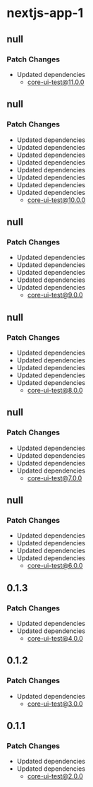 # nextjs-app-1

## null

### Patch Changes

- Updated dependencies
  - core-ui-test@11.0.0

## null

### Patch Changes

- Updated dependencies
- Updated dependencies
- Updated dependencies
- Updated dependencies
- Updated dependencies
- Updated dependencies
- Updated dependencies
- Updated dependencies
  - core-ui-test@10.0.0

## null

### Patch Changes

- Updated dependencies
- Updated dependencies
- Updated dependencies
- Updated dependencies
- Updated dependencies
  - core-ui-test@9.0.0

## null

### Patch Changes

- Updated dependencies
- Updated dependencies
- Updated dependencies
- Updated dependencies
- Updated dependencies
  - core-ui-test@8.0.0

## null

### Patch Changes

- Updated dependencies
- Updated dependencies
- Updated dependencies
- Updated dependencies
  - core-ui-test@7.0.0

## null

### Patch Changes

- Updated dependencies
- Updated dependencies
- Updated dependencies
- Updated dependencies
  - core-ui-test@6.0.0

## 0.1.3

### Patch Changes

- Updated dependencies
- Updated dependencies
  - core-ui-test@4.0.0

## 0.1.2

### Patch Changes

- Updated dependencies
  - core-ui-test@3.0.0

## 0.1.1

### Patch Changes

- Updated dependencies
- Updated dependencies
  - core-ui-test@2.0.0
